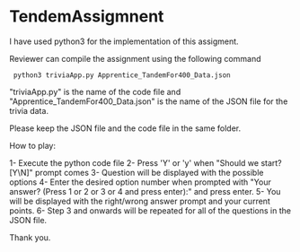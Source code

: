 # TendemAssigmnent
I have used python3 for the implementation of this assigment.

Reviewer can compile the assignment using the following command

     python3 triviaApp.py Apprentice_TandemFor400_Data.json

"triviaApp.py" is the name of the code file and "Apprentice_TandemFor400_Data.json" is the name of the JSON file for the trivia data.

Please keep the JSON file and the code file in the same folder.


How to play:

1- Execute the python code file
2- Press 'Y' or 'y' when "Should we start? [Y\N]" prompt comes
3- Question will be displayed with the possible options
4- Enter the desired option number when prompted with "Your answer? (Press 1 or 2 or 3 or 4 and press enter):" and press enter.
5- You will be displayed with the right/wrong answer prompt and your current points.
6- Step 3 and onwards will be repeated for all of the questions in the JSON file.

Thank you.
